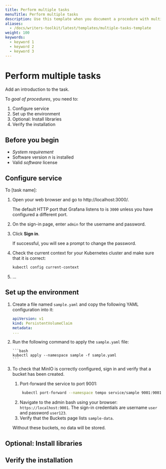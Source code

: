 ```yaml
---
title: Perform multiple tasks
menuTitle: Perform multiple tasks
description: Use this template when you document a procedure with multiple task topics.
aliases:
  - /docs/writers-toolkit/latest/templates/multiple-tasks-template
weight: 100
keywords:
  - keyword 1
  - keyword 2
  - keyword 3
---
```

<!-- For more information about how to populate front matter, see [Topic front matter]({{< relref "../../front-matter/" >}}). -->

# Perform multiple tasks

<!-- The task title is required. The task title succinctly describes the goal to accomplish, as the result of following the instructions. The task title contains a verb and an object. For example: Create a dashboard -->

Add an introduction to the task.
 
<!-- The introduction is required. Add an introduction to describe what the task is and why it’s important to the user. What is the goal the user accomplishes with this task and in what context would it be used? 

Use this template for procedures that contain a series of related tasks. If you only have one task, start from the task-template.md file instead.

This section of a task topic can include conceptual material. However, limit conceptual information to only the tasks at hand.

If you write a long introduction, consider creating a concept topic. Next, write a shorter form of that concept in the task introduction, and link to the longer concept topic for more information.

Some procedures, such as configuring a data source, have more than one task to accomplish a goal. Summarize the overall procedures in the introduction using a numbered list. In the following example, each step matches a task section heading.
-->

To _goal of procedures_, you need to:

1. Configure service
1. Set up the environment
1. Optional: Install libraries
1. Verify the installation

## Before you begin

- _System requirement_
- Software version _n_ is installed
- Valid _software_ license

<!-- This section is optional. Use it to identify any prerequisite conditions (such as a specific version, license, or system requirement), permissions, any necessary decision, or tasks to complete before proceeding. Sometimes you might want to include a tip, such as **Tip:** Run the commands within a screen session.

Write each prerequisite as a full sentence or sentence fragment, using parallel structures. 

If you have more than one task, include all prerequisites in this section. For example, if you have a page that configures a widget and several tasks have prerequisites, list all prerequisites in the Before you begin section. This way users can have everything they need before they start performing the tasks.

If you do not need this section, delete it. 
 -->

## Configure service

<!-- If you have multiple tasks, then this section should summarize   -->

To [task name]:
<!-- 
The stem sentence introduces the steps and provides a visual cue for users who scan content, and it lets them know that the steps are about to begin.
A stem sentence begins with the word 'To' and includes the name of the task.
If you want to provide additional information about a step, add it to a separate line and indent it.

For example: To build a dashboard: -->

1. Open your web browser and go to http://localhost:3000/.

   The default HTTP port that Grafana listens to is `3000` unless you have configured a different port.
   
1. On the sign-in page, enter `admin` for the username and password.
1. Click **Sign in**.

   If successful, you will see a prompt to change the password.

1. Check the current context for your Kubernetes cluster and make sure that it is correct:

   ```bash
   kubectl config current-context
   ```

1. ...
<!-- Numbered steps provide a directive to the user; they tell the user explicitly what to do. Format steps using 1. in Markdown so they get numbered automatically.

Write steps so that they contain one action, or possibly two related actions, such as _Copy and paste a value._ or _Save and quit the program._

If a sentence does not tell the reader to do something, then it is not a step.

To add context that is directly related to a step, or to add a code block, indent it underneath the step. Doing so properly scopes the added information to the step. 
-->

## Set up the environment

<!-- This section provides an example of nested steps with code blocks. -->

1. Create a file named `sample.yaml` and copy the following YAML configuration into it:

    ```yaml
    apiVersion: v1
    kind: PersistentVolumeClaim
    metadata:
    ... 
    ```
 1. Run the following command to apply the `sample.yaml` file:
 
        ```bash
        kubectl apply --namespace sample -f sample.yaml
        ```
  1. To check that MinIO is correctly configured, sign in and verify that a bucket has been created.
  
     1.  Port-forward the service to port 9001:
         ```bash
          kubectl port-forward --namespace tempo service/sample 9001:9001
          ```
     1. Navigate to the admin bash using your browser: `https://localhost:9001`. The sign-in credentials are username `user` and password `user123`.
     1. Verify that the Buckets page lists `sample-data`.
     
     Without these buckets, no data will be stored.


## Optional: Install libraries
<!-- Optional: Use this section if you have more than one task that needs to be performed. Otherwise, delete this section. 

If a step is not required but provides additional features, you can mark that section as optional and describe when it should be completed.
-->

## Verify the installation

 <!-- 
 Optional: Use this section if you have more than one task that needs to be performed. Otherwise, delete this section. 
 
 Consider adding a verification section so users can validate the outcome of the tasks. 
 -->